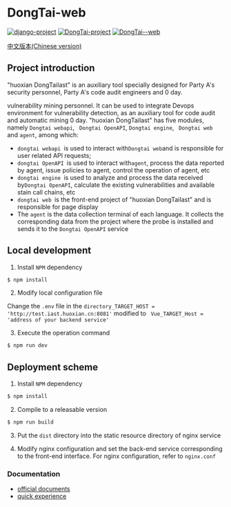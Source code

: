 # DongTai-web
[![django-project](https://img.shields.io/badge/django%20versions-3.0.3-blue)](https://www.djangoproject.com/)
[![DongTai-project](https://img.shields.io/badge/DongTai%20versions-beta-green)](https://github.com/huoxianclub/DongTai)
[![DongTai--web](https://img.shields.io/badge/DongTai--web-v1.0.0-lightgrey)](https://github.com/huoxianclub/DongTai-web)

[中文版本(Chinese version)](README.ZH_CN.md)

## Project introduction
"huoxian DongTaiIast" is an auxiliary tool specially designed for Party A's security personnel, Party A's code audit engineers and 0 day.

vulnerability mining personnel. It can be used to integrate Devops environment for vulnerability detection, as an auxiliary tool for code audit and automatic mining 0 day.
"huoxian DongTaiIast" has five modules, namely ` Dongtai webapi `, ` Dongtai OpenAPI`, ` Dongtai engine `, ` Dongtai web` and ` agent `, among which:

- `dongtai webapi `is used to interact with` Dongtai web `and is responsible for user related API requests;
- `dongtai OpenAPI `is used to interact with` agent `, process the data reported by agent, issue policies to agent, control the operation of agent, etc
- `dongtai engine `is used to analyze and process the data received by` Dongtai OpenAPI `, calculate the existing vulnerabilities and available stain call chains, etc
- `dongtai web `is the front-end project of "huoxian DongTaiIast" and is responsible for page display
- The `agent` is the data collection terminal of each language. It collects the corresponding data from the project where the probe is installed and sends it to the `Dongtai OpenAPI` service

## Local development

1. Install `NPM` dependency

```bash
$ npm install
```

2. Modify local configuration file

Change the `.env` file in the `directory_TARGET_HOST = 'http://test.iast.huoxian.cn:8081'` modified to ` Vue_TARGET_Host = 'address of your backend service'`

3. Execute the operation command

```bash
$ npm run dev
```

## Deployment scheme

1. Install `NPM` dependency

```bash
$ npm install
```

2. Compile to a releasable version

```bash
$ npm run build
```

3. Put the `dist` directory into the static resource directory of nginx service

4. Modify nginx configuration and set the back-end service corresponding to the front-end interface. For nginx configuration, refer to `nginx.conf`

### Documentation

- [official documents](https://hxsecurity.github.io/DongTai-Doc/#/)
- [quick experience](http://aws.iast.huoxian.cn:8000/login)
